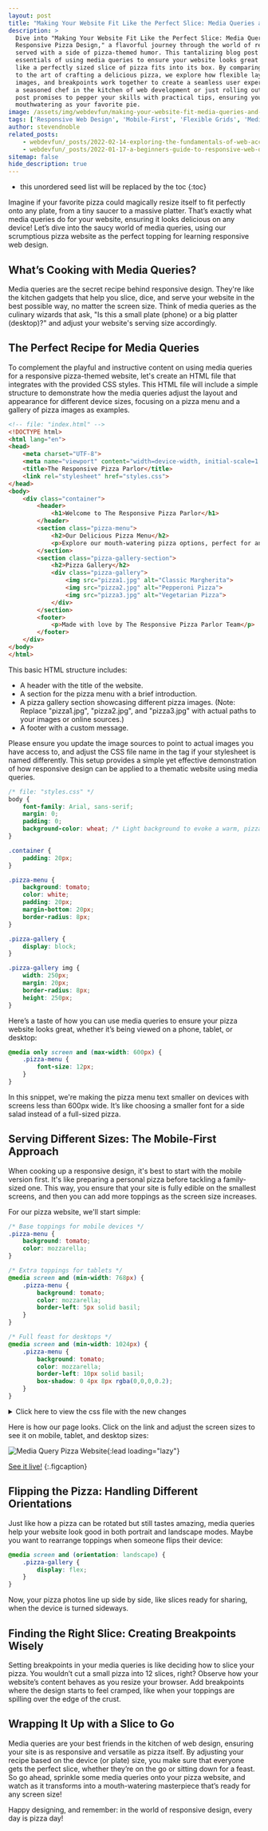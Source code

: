 ```yaml
---
layout: post
title: "Making Your Website Fit Like the Perfect Slice: Media Queries and the Art of Responsive Pizza Design"
description: >
  Dive into "Making Your Website Fit Like the Perfect Slice: Media Queries and the Art of
  Responsive Pizza Design," a flavorful journey through the world of responsive web design,
  served with a side of pizza-themed humor. This tantalizing blog post slices into the
  essentials of using media queries to ensure your website looks great on any device, just
  like a perfectly sized slice of pizza fits into its box. By comparing web design elements
  to the art of crafting a delicious pizza, we explore how flexible layouts, adaptive
  images, and breakpoints work together to create a seamless user experience. Whether you're
  a seasoned chef in the kitchen of web development or just rolling out your dough, this
  post promises to pepper your skills with practical tips, ensuring your websites are as
  mouthwatering as your favorite pie.
image: /assets/img/webdevfun/making-your-website-fit-media-queries-and-the-art-of-responsive-design.jpg
tags: ['Responsive Web Design', 'Mobile-First', 'Flexible Grids', 'Media Queries', 'Screen Size Optimization']
author: stevendnoble
related_posts:
    - webdevfun/_posts/2022-02-14-exploring-the-fundamentals-of-web-accessibility.md
    - webdevfun/_posts/2022-01-17-a-beginners-guide-to-responsive-web-design.md
sitemap: false
hide_description: true
---
```


* this unordered seed list will be replaced by the toc
{:toc}

Imagine if your favorite pizza could magically resize itself to fit perfectly onto any plate, from a tiny saucer to a massive platter. That’s exactly what media queries do for your website, ensuring it looks delicious on any device! Let’s dive into the saucy world of media queries, using our scrumptious pizza website as the perfect topping for learning responsive web design.

## What’s Cooking with Media Queries?

Media queries are the secret recipe behind responsive design. They're like the kitchen gadgets that help you slice, dice, and serve your website in the best possible way, no matter the screen size. Think of media queries as the culinary wizards that ask, "Is this a small plate (phone) or a big platter (desktop)?" and adjust your website's serving size accordingly.

## The Perfect Recipe for Media Queries

To complement the playful and instructive content on using media queries for a responsive pizza-themed website, let's create an HTML file that integrates with the provided CSS styles. This HTML file will include a simple structure to demonstrate how the media queries adjust the layout and appearance for different device sizes, focusing on a pizza menu and a gallery of pizza images as examples.

~~~html
<!-- file: "index.html" -->
<!DOCTYPE html>
<html lang="en">
<head>
    <meta charset="UTF-8">
    <meta name="viewport" content="width=device-width, initial-scale=1.0">
    <title>The Responsive Pizza Parlor</title>
    <link rel="stylesheet" href="styles.css">
</head>
<body>
    <div class="container">
        <header>
            <h1>Welcome to The Responsive Pizza Parlor</h1>
        </header>
        <section class="pizza-menu">
            <h2>Our Delicious Pizza Menu</h2>
            <p>Explore our mouth-watering pizza options, perfect for any taste and size. From the classic Margherita to our adventurous Hawaiian surprise, there's a slice for everyone!</p>
        </section>
        <section class="pizza-gallery-section">
            <h2>Pizza Gallery</h2>
            <div class="pizza-gallery">
                <img src="pizza1.jpg" alt="Classic Margherita">
                <img src="pizza2.jpg" alt="Pepperoni Pizza">
                <img src="pizza3.jpg" alt="Vegetarian Pizza">
            </div>
        </section>
        <footer>
            <p>Made with love by The Responsive Pizza Parlor Team</p>
        </footer>
    </div>
</body>
</html>
~~~

This basic HTML structure includes:

* A header with the title of the website.
* A section for the pizza menu with a brief introduction.
* A pizza gallery section showcasing different pizza images. (Note: Replace "pizza1.jpg", "pizza2.jpg", and "pizza3.jpg" with actual paths to your images or online sources.)
* A footer with a custom message.

Please ensure you update the image sources to point to actual images you have access to, and adjust the CSS file name in the <link> tag if your stylesheet is named differently. This setup provides a simple yet effective demonstration of how responsive design can be applied to a thematic website using media queries.

~~~css
/* file: "styles.css" */
body {
    font-family: Arial, sans-serif;
    margin: 0;
    padding: 0;
    background-color: wheat; /* Light background to evoke a warm, pizza dough color */
}

.container {
    padding: 20px;
}

.pizza-menu {
    background: tomato;
    color: white;
    padding: 20px;
    margin-bottom: 20px;
    border-radius: 8px;
}

.pizza-gallery {
    display: block;
}

.pizza-gallery img {
    width: 250px;
    margin: 20px;
    border-radius: 8px;
    height: 250px;
}
~~~

Here’s a taste of how you can use media queries to ensure your pizza website looks great, whether it’s being viewed on a phone, tablet, or desktop:

~~~css
@media only screen and (max-width: 600px) {
    .pizza-menu {
        font-size: 12px;
    }
}
~~~

In this snippet, we're making the pizza menu text smaller on devices with screens less than 600px wide. It’s like choosing a smaller font for a side salad instead of a full-sized pizza.

## Serving Different Sizes: The Mobile-First Approach

When cooking up a responsive design, it's best to start with the mobile version first. It's like preparing a personal pizza before tackling a family-sized one. This way, you ensure that your site is fully edible on the smallest screens, and then you can add more toppings as the screen size increases.

For our pizza website, we'll start simple:

~~~css
/* Base toppings for mobile devices */
.pizza-menu {
    background: tomato;
    color: mozzarella;
}

/* Extra toppings for tablets */
@media screen and (min-width: 768px) {
    .pizza-menu {
        background: tomato;
        color: mozzarella;
        border-left: 5px solid basil;
    }
}

/* Full feast for desktops */
@media screen and (min-width: 1024px) {
    .pizza-menu {
        background: tomato;
        color: mozzarella;
        border-left: 10px solid basil;
        box-shadow: 0 4px 8px rgba(0,0,0,0.2);
    }
}
~~~

<details>
<summary>Click here to view the css file with the new changes</summary>
<div markdown="1">

~~~css
/* file: "styles.css" */
body {
    font-family: Arial, sans-serif;
    margin: 0;
    padding: 0;
    background-color: #fffbea; /* Light background to evoke a warm, pizza dough color */
}

.container {
    padding: 20px;
}

.pizza-menu {
    background: tomato;
    color: wheat;
    padding: 20px;
    margin-bottom: 20px;
    border-radius: 8px;
}

.pizza-gallery {
    display: block;
}

.pizza-gallery img {
    width: 250px;
    margin: 20px;
    border-radius: 8px;
    height: 250px;
}

@media only screen and (max-width: 600px) {
    .pizza-menu {
        font-size: 12px;
    }
}

@media screen and (min-width: 768px) {
    .pizza-menu {
        border-left: 5px solid olive;
    }
}

@media screen and (min-width: 1024px) {
    .pizza-menu {
        border-left: 10px solid olive;
        box-shadow: 0 4px 8px rgba(0,0,0,0.2);
    }
}
~~~
</div>
</details>

Here is how our page looks. Click on the link and adjust the screen sizes to see it on mobile, tablet, and desktop sizes:

![Media Query Pizza Website](/assets/img/webdevfun/pizza/media-query.png){:lead loading="lazy"}

[See it live!](/webdevfun/pizza/media-queries)
{:.figcaption}

## Flipping the Pizza: Handling Different Orientations

Just like how a pizza can be rotated but still tastes amazing, media queries help your website look good in both portrait and landscape modes. Maybe you want to rearrange toppings when someone flips their device:

~~~css
@media screen and (orientation: landscape) {
    .pizza-gallery {
        display: flex;
    }
}
~~~

Now, your pizza photos line up side by side, like slices ready for sharing, when the device is turned sideways.

## Finding the Right Slice: Creating Breakpoints Wisely

Setting breakpoints in your media queries is like deciding how to slice your pizza. You wouldn’t cut a small pizza into 12 slices, right? Observe how your website’s content behaves as you resize your browser. Add breakpoints where the design starts to feel cramped, like when your toppings are spilling over the edge of the crust.

## Wrapping It Up with a Slice to Go

Media queries are your best friends in the kitchen of web design, ensuring your site is as responsive and versatile as pizza itself. By adjusting your recipe based on the device (or plate) size, you make sure that everyone gets the perfect slice, whether they’re on the go or sitting down for a feast. So go ahead, sprinkle some media queries onto your pizza website, and watch as it transforms into a mouth-watering masterpiece that’s ready for any screen size!

Happy designing, and remember: in the world of responsive design, every day is pizza day!
